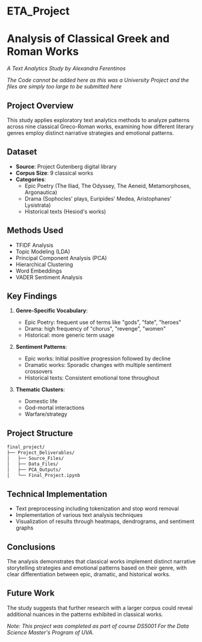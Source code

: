 # ETA_Project

# Analysis of Classical Greek and Roman Works
*A Text Analytics Study by Alexandra Ferentinos*

*The Code cannot be added here as this was a University Project and the files are simply too large to be submitted here* 

## Project Overview
This study applies exploratory text analytics methods to analyze patterns across nine classical Greco-Roman works, examining how different literary genres employ distinct narrative strategies and emotional patterns.

## Dataset
- **Source**: Project Gutenberg digital library
- **Corpus Size**: 9 classical works
- **Categories**:
  - Epic Poetry (The Iliad, The Odyssey, The Aeneid, Metamorphoses, Argonautica)
  - Drama (Sophocles' plays, Euripides' Medea, Aristophanes' Lysistrata)
  - Historical texts (Hesiod's works)

## Methods Used
- TFIDF Analysis
- Topic Modeling (LDA)
- Principal Component Analysis (PCA)
- Hierarchical Clustering
- Word Embeddings
- VADER Sentiment Analysis

## Key Findings
1. **Genre-Specific Vocabulary**:
   - Epic Poetry: frequent use of terms like "gods", "fate", "heroes"
   - Drama: high frequency of "chorus", "revenge", "women"
   - Historical: more generic term usage

2. **Sentiment Patterns**:
   - Epic works: Initial positive progression followed by decline
   - Dramatic works: Sporadic changes with multiple sentiment crossovers
   - Historical texts: Consistent emotional tone throughout

3. **Thematic Clusters**:
   - Domestic life
   - God-mortal interactions
   - Warfare/strategy

## Project Structure

```bash
final_project/
├── Project_Deliverables/
│   ├── Source_Files/
│   ├── Data_Files/
│   ├── PCA_Outputs/
│   └── Final_Project.ipynb
```

## Technical Implementation
- Text preprocessing including tokenization and stop word removal
- Implementation of various text analysis techniques
- Visualization of results through heatmaps, dendrograms, and sentiment graphs

## Conclusions
The analysis demonstrates that classical works implement distinct narrative storytelling strategies and emotional patterns based on their genre, with clear differentiation between epic, dramatic, and historical works.

## Future Work
The study suggests that further research with a larger corpus could reveal additional nuances in the patterns exhibited in classical works.

*Note: This project was completed as part of course DS5001 For the Data Science Master's Program of UVA.*
